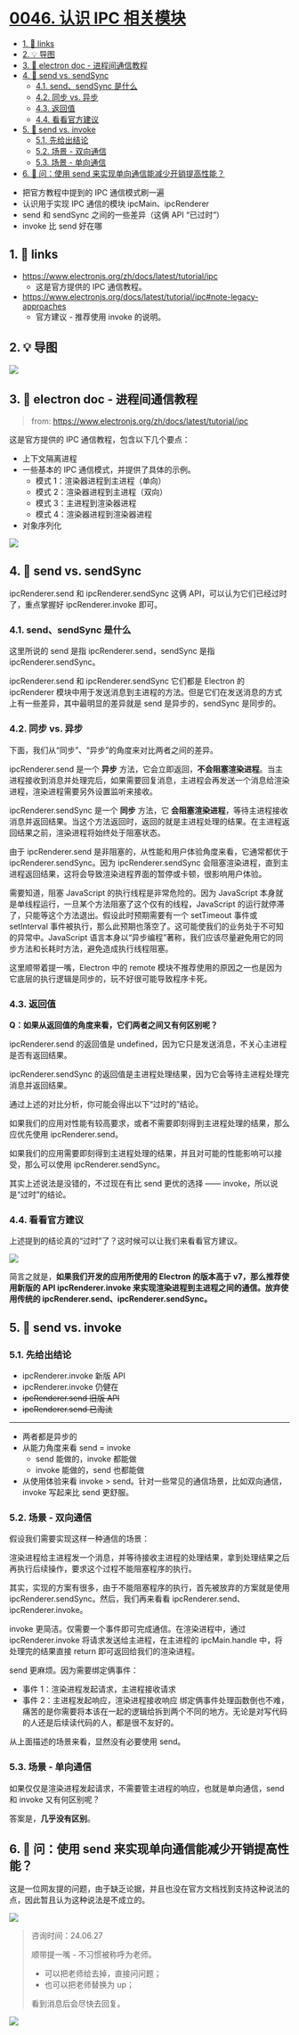 # [0046. 认识 IPC 相关模块](https://github.com/Tdahuyou/electron/tree/main/0046.%20%E8%AE%A4%E8%AF%86%20IPC%20%E7%9B%B8%E5%85%B3%E6%A8%A1%E5%9D%97)

<!-- region:toc -->

- [1. 🔗 links](#1--links-30)
- [2. 💡 导图](#2--导图-2)
- [3. 📒 electron doc - 进程间通信教程](#3--electron-doc---进程间通信教程)
- [4. 📒 send vs. sendSync](#4--send-vs-sendsync)
  - [4.1. send、sendSync 是什么](#41-sendsendsync-是什么)
  - [4.2. 同步 vs. 异步](#42-同步-vs-异步)
  - [4.3. 返回值](#43-返回值)
  - [4.4. 看看官方建议](#44-看看官方建议)
- [5. 📒 send vs. invoke](#5--send-vs-invoke)
  - [5.1. 先给出结论](#51-先给出结论)
  - [5.2. 场景 - 双向通信](#52-场景---双向通信)
  - [5.3. 场景 - 单向通信](#53-场景---单向通信)
- [6. 🤔 问：使用 send 来实现单向通信能减少开销提高性能？](#6--问使用-send-来实现单向通信能减少开销提高性能)
<!-- endregion:toc -->
- 把官方教程中提到的 IPC 通信模式刷一遍
- 认识用于实现 IPC 通信的模块 ipcMain、ipcRenderer
- send 和 sendSync 之间的一些差异（这俩 API “已过时”）
- invoke 比 send 好在哪

## 1. 🔗 links

- https://www.electronjs.org/zh/docs/latest/tutorial/ipc
  - 这是官方提供的 IPC 通信教程。
- https://www.electronjs.org/docs/latest/tutorial/ipc#note-legacy-approaches
  - 官方建议 - 推荐使用 invoke 的说明。

## 2. 💡 导图

![](md-imgs/2024-10-05-22-33-26.png)

## 3. 📒 electron doc - 进程间通信教程

> from: https://www.electronjs.org/zh/docs/latest/tutorial/ipc

这是官方提供的 IPC 通信教程，包含以下几个要点：

- 上下文隔离进程
- 一些基本的 IPC 通信模式，并提供了具体的示例。
  - 模式 1：渲染器进程到主进程（单向）
  - 模式 2：渲染器进程到主进程（双向）
  - 模式 3：主进程到渲染器进程
  - 模式 4：渲染器进程到渲染器进程
- 对象序列化

![](md-imgs/2024-10-05-22-35-18.png)

## 4. 📒 send vs. sendSync

ipcRenderer.send 和 ipcRenderer.sendSync 这俩 API，可以认为它们已经过时了，重点掌握好 ipcRenderer.invoke 即可。

### 4.1. send、sendSync 是什么

这里所说的 send 是指 ipcRenderer.send，sendSync 是指 ipcRenderer.sendSync。

ipcRenderer.send 和 ipcRenderer.sendSync 它们都是 Electron 的 ipcRenderer 模块中用于发送消息到主进程的方法。但是它们在发送消息的方式上有一些差异，其中最明显的差异就是 send 是异步的，sendSync 是同步的。

### 4.2. 同步 vs. 异步

下面，我们从“同步”、“异步”的角度来对比两者之间的差异。

ipcRenderer.send 是一个 **异步** 方法，它会立即返回，**不会阻塞渲染进程**。当主进程接收到消息并处理完后，如果需要回复消息，主进程会再发送一个消息给渲染进程，渲染进程需要另外设置监听来接收。

ipcRenderer.sendSync 是一个 **同步** 方法，它 **会阻塞渲染进程**，等待主进程接收消息并返回结果。当这个方法返回时，返回的就是主进程处理的结果。在主进程返回结果之前，渲染进程将始终处于阻塞状态。

由于 ipcRenderer.send 是非阻塞的，从性能和用户体验角度来看，它通常都优于 ipcRenderer.sendSync。因为 ipcRenderer.sendSync 会阻塞渲染进程，直到主进程返回结果，这将会导致渲染进程界面的暂停或卡顿，很影响用户体验。

需要知道，阻塞 JavaScript 的执行线程是非常危险的。因为 JavaScript 本身就是单线程运行，一旦某个方法阻塞了这个仅有的线程，JavaScript 的运行就停滞了，只能等这个方法退出。假设此时预期需要有一个 setTimeout 事件或 setInterval 事件被执行，那么此预期也落空了。这可能使我们的业务处于不可知的异常中。JavaScript 语言本身以“异步编程”著称，我们应该尽量避免用它的同步方法和长耗时方法，避免造成执行线程阻塞。

这里顺带着提一嘴，Electron 中的 remote 模块不推荐使用的原因之一也是因为它底层的执行逻辑是同步的，玩不好很可能导致程序卡死。

### 4.3. 返回值

**Q：如果从返回值的角度来看，它们两者之间又有何区别呢？**

ipcRenderer.send 的返回值是 undefined，因为它只是发送消息，不关心主进程是否有返回结果。

ipcRenderer.sendSync 的返回值是主进程处理结果，因为它会等待主进程处理完消息并返回结果。

通过上述的对比分析，你可能会得出以下“过时的”结论。

如果我们的应用对性能有较高要求，或者不需要即刻得到主进程处理的结果，那么应优先使用 ipcRenderer.send。

如果我们的应用需要即刻得到主进程处理的结果，并且对可能的性能影响可以接受，那么可以使用 ipcRenderer.sendSync。

其实上述说法是没错的，不过现在有比 send 更优的选择 —— invoke，所以说是“过时”的结论。

### 4.4. 看看官方建议

上述提到的结论真的“过时”了？这时候可以让我们来看看官方建议。

![](md-imgs/2024-10-05-22-39-45.png)

简言之就是，**如果我们开发的应用所使用的 Electron 的版本高于 v7，那么推荐使用新版的 API ipcRenderer.invoke 来实现渲染进程到主进程之间的通信。放弃使用传统的 ipcRenderer.send、ipcRenderer.sendSync。**

## 5. 📒 send vs. invoke

### 5.1. 先给出结论

- ipcRenderer.invoke 新版 API
- ipcRenderer.invoke 仍健在
- ~~ipcRenderer.send 旧版 API~~
- ~~ipcRenderer.send 已淘汰~~

---

- 两者都是异步的
- 从能力角度来看 send = invoke
  - send 能做的，invoke 都能做
  - invoke 能做的，send 也都能做
- 从使用体验来看 invoke > send。针对一些常见的通信场景，比如双向通信，invoke 写起来比 send 更舒服。

### 5.2. 场景 - 双向通信

假设我们需要实现这样一种通信的场景：

渲染进程给主进程发一个消息，并等待接收主进程的处理结果，拿到处理结果之后再执行后续操作，要求这个过程不能阻塞程序的执行。

其实，实现的方案有很多，由于不能阻塞程序的执行，首先被放弃的方案就是使用 ipcRenderer.sendSync。然后，我们再来看看 ipcRenderer.send、ipcRenderer.invoke。

invoke 更简洁。仅需要一个事件即可完成通信。在渲染进程中，通过 ipcRenderer.invoke 将请求发送给主进程，在主进程的 ipcMain.handle 中，将处理完的结果直接 return 即可返回给我们的渲染进程。

send 更麻烦。因为需要绑定俩事件：
- 事件 1：渲染进程发起请求，主进程接收请求
- 事件 2：主进程发起响应，渲染进程接收响应
绑定俩事件处理函数倒也不难，痛苦的是你需要将本该在一起的逻辑给拆到两个不同的地方。无论是对写代码的人还是后续读代码的人，都是很不友好的。

从上面描述的场景来看，显然没有必要使用 send。

### 5.3. 场景 - 单向通信

如果仅仅是渲染进程发起请求，不需要管主进程的响应，也就是单向通信，send 和 invoke 又有何区别呢？

答案是，**几乎没有区别**。

## 6. 🤔 问：使用 send 来实现单向通信能减少开销提高性能？

这是一位网友提的问题，由于缺乏论据，并且也没在官方文档找到支持这种说法的点，因此暂且认为这种说法是不成立的。

![](md-imgs/2024-10-05-22-42-58.png)

> 咨询时间：24.06.27
>
> 顺带提一嘴 - 不习惯被称呼为老师。
> - 可以把老师给去掉，直接问问题；
> - 也可以把老师替换为 up；
>
> 看到消息后会尽快去回复。

![](md-imgs/2024-10-05-22-46-44.png)





